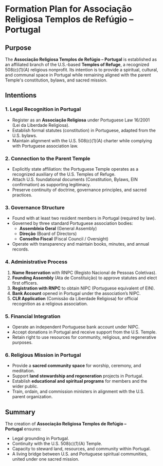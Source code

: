# Formation Plan for Associação Religiosa Templos de Refúgio – Portugal

## Purpose

The **Associação Religiosa Templos de Refúgio – Portugal** is established as an affiliated branch of the U.S.-based **Temples of Refuge**, a recognized 508(c)(1)(A) religious nonprofit. Its intention is to provide a spiritual, cultural, and communal space in Portugal while remaining aligned with the parent Temple's constitution, bylaws, and sacred mission.

## Intentions

### 1. Legal Recognition in Portugal

- Register as an **Associação Religiosa** under Portuguese Law 16/2001 (Lei da Liberdade Religiosa).
- Establish formal statutes (constitution) in Portuguese, adapted from the U.S. bylaws.
- Maintain alignment with the U.S. 508(c)(1)(A) charter while complying with Portuguese association law.

### 2. Connection to the Parent Temple

- Explicitly state affiliation: the Portuguese Temple operates as a recognized auxiliary of the U.S. Temples of Refuge.
- Attach U.S. foundational documents (Constitution, Bylaws, EIN confirmation) as supporting legitimacy.
- Preserve continuity of doctrine, governance principles, and sacred practices.

### 3. Governance Structure

- Found with at least two resident members in Portugal (required by law).
- Governed by three standard Portuguese association bodies:
    - **Assembleia Geral** (General Assembly)
    - **Direção** (Board of Directors)
    - **Conselho Fiscal** (Fiscal Council / Oversight)
- Operate with transparency and maintain books, minutes, and annual records.

### 4. Administrative Process

1. **Name Reservation** with RNPC (Registo Nacional de Pessoas Coletivas).
2. **Founding Assembly** (Ata de Constituição) to approve statutes and elect first officers.
3. **Registration with RNPC** to obtain NIPC (Portuguese equivalent of EIN).
4. **Bank Account** opened in Portugal under the association’s NIPC.
5. **CLR Application** (Comissão da Liberdade Religiosa) for official recognition as a religious association.

### 5. Financial Integration

- Operate an independent Portuguese bank account under NIPC.
- Accept donations in Portugal and receive support from the U.S. Temple.
- Retain right to use resources for community, religious, and regenerative purposes.

### 6. Religious Mission in Portugal

- Provide a **sacred community space** for worship, ceremony, and meditation.
- Support **land stewardship and regeneration** projects in Portugal.
- Establish **educational and spiritual programs** for members and the wider public.
- Train, ordain, and commission ministers in alignment with the U.S. parent organization.

## Summary

The creation of **Associação Religiosa Templos de Refúgio – Portugal** ensures:

- Legal grounding in Portugal.
- Continuity with the U.S. 508(c)(1)(A) Temple.
- Capacity to steward land, resources, and community within Portugal.
- A living bridge between U.S. and Portuguese spiritual communities, united under one sacred mission.